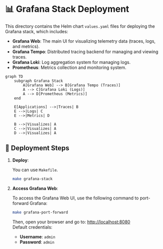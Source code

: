 # 📊 Grafana Stack Deployment

This directory contains the Helm chart `values.yaml` files for deploying the Grafana stack, which includes:

- **Grafana Web**: The main UI for visualizing telemetry data (traces, logs, and metrics).
- **Grafana Tempo**: Distributed tracing backend for managing and viewing traces.
- **Grafana Loki**: Log aggregation system for managing logs.
- **Prometheus**: Metrics collection and monitoring system.

```mermaid
graph TD
    subgraph Grafana Stack
        A[Grafana Web] --> B[Grafana Tempo (Traces)]
        A --> C[Grafana Loki (Logs)]
        A --> D[Prometheus (Metrics)]
    end
    
    E[Applications] -->|Traces| B
    E -->|Logs| C
    E -->|Metrics| D
    
    B -->|Visualizes| A
    C -->|Visualizes| A
    D -->|Visualizes| A
```

## 🚀 Deployment Steps

1. **Deploy**:

    You can use `Makefile`.

    ```bash
    make grafana-stack
    ```

2. **Access Grafana Web**:

    To access the Grafana Web UI, use the following command to port-forward Grafana:

    ```bash
    make grafana-port-forward
    ```

    Then, open your browser and go to: [http://localhost:8080](http://localhost:8080)  
    Default credentials:
    - **Username**: `admin`
    - **Password**: `admin`
